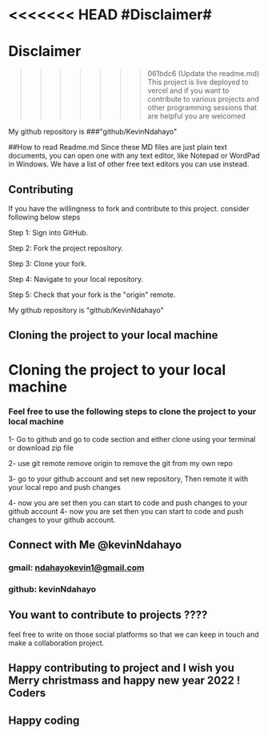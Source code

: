 <<<<<<< HEAD
#Disclaimer#
=======
# Disclaimer 
>>>>>>> 061bdc6 (Update the readme.md)
This project is live deployed to vercel and if you want to contribute to various projects 
and other programming sessions that are helpful you are welcomed

My github repository is ###"github/KevinNdahayo"

##How to read Readme.md 
Since these MD files are just plain text documents, you can open one with any text editor, like Notepad or WordPad in Windows.
We have a list of other free text editors you can use instead.

## Contributing
If you have the willingness to fork and contribute to this project. consider following below steps 

Step 1: Sign into GitHub. 

Step 2: Fork the project repository. 

Step 3: Clone your fork. 

Step 4: Navigate to your local repository. 

Step 5: Check that your fork is the "origin" remote.

My github repository is "github/KevinNdahayo"

## Cloning the project to your local machine 

# Cloning the project to your local machine 
### Feel free to use the following steps to clone the project to your local machine 

1- Go to github and go to code section and either clone using your terminal or download zip file

2- use git remote remove origin to remove the git from my own repo

3- go to your github account and set new repository, Then remote it with your local repo and push changes

4- now you are set then you can start to code and push changes to your github account 
4- now you are set then you can start to code and push changes to your github account.

## Connect with Me @kevinNdahayo

### gmail: ndahayokevin1@gmail.com
### github: kevinNdahayo

## You want to contribute to projects ????
feel free to write on those social platforms so that we can keep in touch and 
make a collaboration project.


## Happy contributing to project and I wish you Merry christmass and happy new year 2022 ! Coders

## Happy coding

